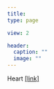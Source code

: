 ```yaml
---
title:    
type: page

view: 2

header:
  caption: ""
  image: ""
---
```


 Heart [[link]](https://www.youtube.com/watch?v=vxn93raVYxg&list=PLvzWNB_Nxz5upP4wx-QbhK5SIDc-ig_j7&index=13)